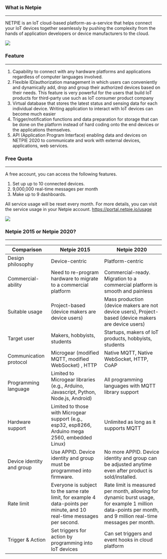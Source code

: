 ### What is Netpie 
---
NETPIE is an IoT cloud-based platform-as-a-service that helps connect your IoT devices together seamlessly by pushing the complexity from the hands of application developers or device manufacturers to the cloud.

![](https://netpie.io/static/media/NETPIE2020_Bg_banner.bb43c58c.png)

### Feature
---
1. Capability to connect with any hardware platforms and applications regardless of computer languages involved.
2. Flexible ID/authorization management in which users can conveniently and dynamically add, drop and group their authorized devices based on their needs. This feature is very powerful for the users that build IoT products for third-party use such as IoT consumer product company
3. Virtual database that stores the latest status and sensing data for each individual device. Writing application to interact with IoT devices can become much easier
4. Trigger/notification functions and data preparation for storage that can be done on the platform instead of hard coding onto the end devices or the applications themselves.
5. API (Application Program Interface) enabling data and devices on NETPIE 2020 to communicate and work with external devices, applications, web services.

### Free Quota
---
A free account, you can access the following features.

1. Set up up to 10 connected devices.
2. 9,000,000 real-time messages per month
3. Make up to 9 dashboards.

All service usage will be reset every month.
For more details, you can visit the service usage in your Netpie account.
https://portal.netpie.io/usage

![](https://raw.githubusercontent.com/PerfecXX/MicroPython-ESP32-AIoT-DevBoard/95d5930348c373a2cd9116ce170583754518628b/doc/netpie-usage.png)

### Netpie 2015 or Netpie 2020?
---
| Comparison  | Netpie 2015  |Netpie 2020   |
| ------------ | ------------ | ------------ |
|  Design philosophy |  Device-centric|  Platform-centric |
|Commercial-ability|Need to re-program hardware to migrate to a commercial platform|Commercial-ready. Migration to a commercial platform is smooth and painless|
|Suitable usage|Project-based (device makers are device users)|Mass production (device makers are not device users), Project-based (device makers are device users)|
|Target user|Makers, hobbyists, students|Startups, makers of IoT products, hobbyists, students|
|Communication protocol|Microgear (modified MQTT, modified WebSocket) , HTTP|Native MQTT, Native WebSocket, HTTP, CoAP|
|Programming language|Limited to Microgear libraries (e.g., Arduino, Javascript, Python, Node.js, Android)|All programming languages with MQTT library support|
|Hardware support|Limited to those with Microgear support (e.g., esp32, esp8266, Arduino mega 2560, embedded Linux)|Unlimited as long as it supports MQTT|
|Device identity and group|Use APPID. Device identity and group must be programmed into firmware.|No more APPID. Device identity and group can be adjusted anytime even after product is sold/installed.|
|Rate limit|Everyone is subject to the same rate limit, for example 4 data-points per minute, and 10 real-time messages per second.|Rate limit is measured per month, allowing for dynamic burst usage, for example 1 million data-points per month, and 9 million real-time messages per month.|
|Trigger & Action|Set triggers for action by programming into IoT devices|Can set triggers and event hooks in cloud platform|









